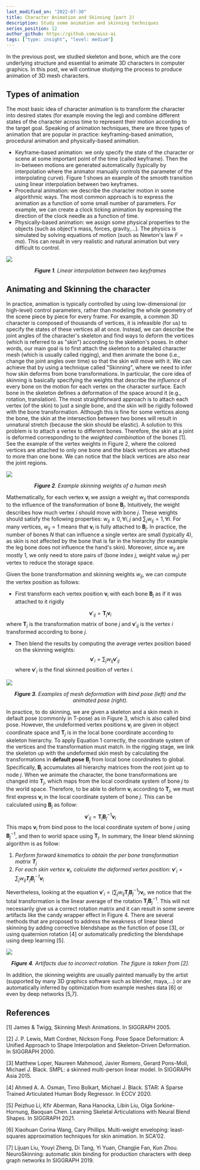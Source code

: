 ```yaml
---
last_modified_on: "2022-07-30"
title: Character Animation and Skinning (part 2)
description: Study some animation and skinning techniques
series_position: 12
author_github: https://github.com/aioz-ai
tags: ["type: insight", "level: medium"]
---
```



In the previous post, we studied skeleton and bone, which are the core underlying structure and essential to animate 3D characters in computer graphics. In this post, we will continue studying the process to produce animation of 3D mesh characters. 


## Types of animation

The most basic idea of character animation is to transform the character into desired states (for example moving the leg) and combine different states of the character across time to represent their motion according to the target goal. Speaking of animation techniques, there are three types of animation that are popular in practice: keyframing-based animation, procedural animation and physically-based animation.
* Keyframe-based animation: we only specify the state of the character or scene at some important point of the time (called keyframe). Then the in-between motions are generated automatically (typically by interpolation where the animator manually controls the parameter of the interpolating curve). Figure 1 shows an example of the smooth transition using linear interpolation between two keyframes.
* Procedural animation: we describe the character motion in some algorithmic ways. The most common approach is to express the animation as a function of some small number of parameters. For example, we can create a clock ticking animation by expressing the direction of the clock needle as a function of time.
* Physically-based animation: we assign some physical properties to the objects (such as object's mass, forces, gravity,...). The physics is simulated by solving equations of motion (such as Newton's law $F=ma$). This can result in very realistic and natural animation but very difficult to control.

![](https://vision.aioz.io/f/d9d54c672c1045c9b752/?dl=1)*<center>**Figure 1**. Linear interpolation between two keyframes</center>* 



## Animating and Skinning the character 
In practice, animation is typically controlled by using low-dimensional (or high-level) control parameters, rather than modeling the whole geometry of the scene piece by piece for every frame. For example, a common 3D character is composed of thousands of vertices, it is infeasible (for us) to specify the states of these vertices all at once. Instead, we can describe the joint angles of the character's skeleton and find ways to deform the vertices (which is referred to as "skin") according to the skeleton's poses. In other words, our main goal is to first attach the skeleton to a detailed character mesh (which is usually called rigging), and then animate the bone (i.e., change the joint angles over time) so that the skin will move with it. We can achieve that by using a technique called "Skinning", where we need to infer how skin deforms from bone transformations. In particular, the core idea of skinning is basically specifying the weights that describe the *influence* of every bone on the motion for each vertex on the character surface. Each bone in the skeleton defines a deformation of the space around it (e.g., rotation, translation). The most straightforward approach is to attach each vertex (of the skin) to just a single bone, and the skin will be rigidly followed with the bone transformation. Although this is fine for some vertices along the bone,  the skin at the intersection between two bones will result in unnatural stretch (because the skin should be elastic). A solution to this problem is to attach a vertex to different bones. Therefore, the skin at a joint is deformed corresponding to the *weighted combination* of the bones [1]. See the example of the vertex weights in Figure 2, where the colored vertices are attached to only one bone and the black vertices are attached to more than one bone. We can notice that the black vertices are also near the joint regions. 


<!-- ![](https://i.imgur.com/QX7CqIF.png) -->
![](https://vision.aioz.io/f/dc3f97a00a1049d495f0/?dl=1)*<center>**Figure 2**. Example skinning weights of a human mesh</center>*


Mathematically, for each vertex $\mathbf{v}_i$ we assign a weight $w_{ij}$ that corresponds to the influence of the transformation of bone $\mathbf{B}_j$. Intuitively, the weight describes how much vertex $i$ should move with bone $j$. These weights should satisfy the following properties: $w_{ij} \geq 0, \forall i,j$  and $\sum_{j}w_{ij}=1, \forall i$. For many vertices, $w_{ij}=1$ means that $\mathbf{v}_i$ is fully attached to $\mathbf{B}_j$. In practice, the number of bones $N$ that can influence a single vertex are small (typically 4), as skin is not affected by the bone that is far in the hierarchy (for example the leg bone does not influence the hand's skin). Moreover, since $w_{ij}$ are mostly 1, we only need to store pairs of (bone index $j$, weight value $w_{ij}$) per vertex to reduce the storage space.

Given the bone transformation and skinning weights $w_{ij}$, we can compute the vertex position as follows:
* First transform each vertex position $\mathbf{v}_i$ with each bone $\mathbf{B}_j$ as if it was attached to it rigidly

$$
\mathbf{v}'_{ij} = \mathbf{T}_j\mathbf{v}_{i} \tag{1}
$$
where $\mathbf{T}_j$ is the transformation matrix of bone $j$ and $\mathbf{v}'_{ij}$ is the vertex $i$ transformed according to bone $j$.
* Then blend the results by computing the average vertex position based on the skinning weights:
$$
\mathbf{v}'_{i} = \sum_jw_{ij}\mathbf{v}'_{ij}\tag{2}
$$
where $\mathbf{v}'_{i}$ is the final skinned position of vertex $i$.

![](https://vision.aioz.io/f/f335b55444804f47ab86/?dl=1)*<center>**Figure 3**. Examples of mesh deformation with bind pose (left) and the animated pose (right).</center>*

In practice, to do skinning, we are given a skeleton and a skin mesh in default pose (commonly in T-pose) as in Figure 3, which is also called bind pose. However, the undeformed vertex positions $\mathbf{v}_i$ are given in object coordinate space and $\mathbf{T}_j$ is in the local bone coordinate according to skeleton hierarchy. To apply Equation 1 correctly, the coordinate system of the vertices and the transformation must match. In the rigging stage, we link the skeleton up with the undeformed skin mesh by calculating the transformations in **default pose** $\mathbf{B}_j$ from local bone coordinates to global. Specifically, $\mathbf{B}_j$ accumulates all hierarchy matrices from the root joint up to node $j$. When we animate the character, the bone transformations are changed into $\mathbf{T}_j$, which maps from the local coordinate system of bone $j$ to the world space. Therefore, to be able to deform $\mathbf{v}_i$ according to $\mathbf{T}_j$, we must first express $\mathbf{v}_i$ in the local coordinate system of bone $j$. This can be calculated using $\mathbf{B}_j$ as follow:
$$
\mathbf{v}'_{ij} = \mathbf{T}_j \mathbf{B}^{-1}_j \mathbf{v}_{i} \tag{3}
$$
This maps $\mathbf{v}_{i}$ from bind pose to the local coordinate system of bone $j$ using $\mathbf{B}^{-1}_j$, and then to world space using $\mathbf{T}_j$. In summary, the linear blend skinning algorithm is as follow:

1. *Perform forward kinematics to obtain the per bone transformation matrix $\mathbf{T}_j$* 
2. *For each skin vertex $\mathbf{v}_i$, calculate the deformed vertex position: $\mathbf{v}'_{i} = \sum_jw_{ij} \mathbf{T}_j \mathbf{B}^{-1}_j \mathbf{v}_{i}$*

Nevertheless, looking at the equation $\mathbf{v}'_{i} = \left( \sum_jw_{ij} \mathbf{T}_j \mathbf{B}^{-1}_j \right) \mathbf{v}_{i}$, we notice that the total transformation is the linear average of the rotation  $\mathbf{T}_j \mathbf{B}^{-1}_j$. This will not necessarily give us a correct rotation matrix and it can result in some severe artifacts like the candy wrapper effect in Figure 4. There are several methods that are proposed to address the weakness of linear blend skinning by adding corrective blendshape as the function of pose [3], or using quaternion rotation [4] or automatically predicting the blendshape using deep learning [5].

![](https://vision.aioz.io/f/eb8d0aa50ae64cb882a8/?dl=1)*<center>**Figure 4**. Artifacts due to incorrect rotation. The figure is taken from [2].</center>*

In addition, the skinning weights are usually painted manually by the artist (supported by many 3D graphics software such as blender, maya,...) or are automatically inferred by optimization from example meshes data [6] or even by deep networks [5,7].

## References
[1] James & Twigg, Skinning Mesh Animations. In SIGGRAPH 2005.

[2] J. P. Lewis, Matt Cordner, Nickson Fong. Pose Space Deformation: A Unified Approach to Shape Interpolation and Skeleton-Driven Deformation. In SIGGRAPH 2000.

[3] Matthew Loper, Naureen Mahmood, Javier Romero, Gerard Pons-Moll, Michael J. Black. SMPL: a skinned multi-person linear model. In SIGGRAPH Asia 2015.

[4] Ahmed A. A. Osman, Timo Bolkart, Michael J. Black. STAR: A Sparse Trained Articulated Human Body Regressor. In ECCV 2020.

[5] Peizhuo Li, Kfir Aberman, Rana Hanocka, Libin Liu, Olga Sorkine-Hornung, Baoquan Chen. Learning Skeletal Articulations with Neural Blend Shapes. In SIGGRAPH 2021.

[6] Xiaohuan Corina Wang, Cary Phillips. Multi-weight enveloping: least-squares approximation techniques for skin animation. In SCA'02.

[7] Lijuan Liu, Youyi Zheng, Di Tang, Yi Yuan, Changjie Fan, Kun Zhou. NeuroSkinning: automatic skin binding for production characters with deep graph networks In SIGGRAPH 2019.

